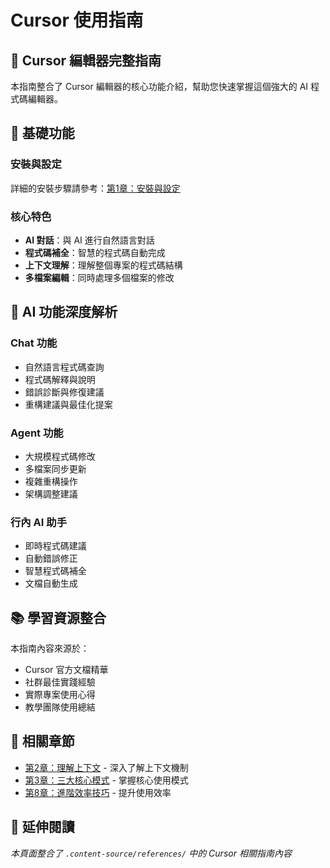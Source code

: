 # Cursor 使用指南

## 📖 Cursor 編輯器完整指南

本指南整合了 Cursor 編輯器的核心功能介紹，幫助您快速掌握這個強大的 AI 程式碼編輯器。

## 🚀 基礎功能

### 安裝與設定
詳細的安裝步驟請參考：[第1章：安裝與設定](/chapters/01-installation-setup)

### 核心特色
- **AI 對話**：與 AI 進行自然語言對話
- **程式碼補全**：智慧的程式碼自動完成
- **上下文理解**：理解整個專案的程式碼結構
- **多檔案編輯**：同時處理多個檔案的修改

## 🤖 AI 功能深度解析

### Chat 功能
- 自然語言程式碼查詢
- 程式碼解釋與說明
- 錯誤診斷與修復建議
- 重構建議與最佳化提案

### Agent 功能
- 大規模程式碼修改
- 多檔案同步更新
- 複雜重構操作
- 架構調整建議

### 行內 AI 助手
- 即時程式碼建議
- 自動錯誤修正
- 智慧程式碼補全
- 文檔自動生成

## 📚 學習資源整合

本指南內容來源於：
- Cursor 官方文檔精華
- 社群最佳實踐經驗
- 實際專案使用心得
- 教學團隊使用總結

## 🔗 相關章節

- [第2章：理解上下文](/chapters/02-understanding-context) - 深入了解上下文機制
- [第3章：三大核心模式](/chapters/03-core-modes) - 掌握核心使用模式
- [第8章：進階效率技巧](/chapters/08-advanced-techniques) - 提升使用效率

## 📖 延伸閱讀

*本頁面整合了 `.content-source/references/` 中的 Cursor 相關指南內容*
